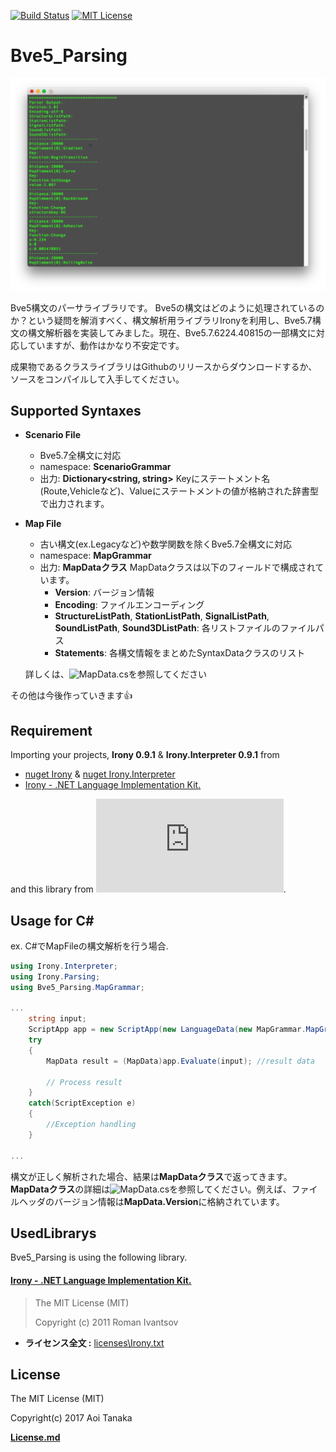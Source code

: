 [![Build Status](https://travis-ci.org/aoisupersix/Bve5_Parsing.svg?branch=master)](https://travis-ci.org/aoisupersix/Bve5_Parsing)
[![MIT License](http://img.shields.io/badge/license-MIT-blue.svg?style=flat)](https://github.com/aoisupersix/Bve5_Parsing/blob/master/License.md)

Bve5_Parsing
===

![bve5PasingImage](images/bve5Parsing.png)

Bve5構文のパーサライブラリです。
Bve5の構文はどのように処理されているのか？という疑問を解消すべく、構文解析用ライブラリIronyを利用し、Bve5.7構文の構文解析器を実装してみました。現在、Bve5.7.6224.40815の一部構文に対応していますが、動作はかなり不安定です。

成果物であるクラスライブラリはGithubのリリースからダウンロードするか、ソースをコンパイルして入手してください。



## Supported Syntaxes
- **Scenario File**
    - Bve5.7全構文に対応
    - namespace: **ScenarioGrammar**
    - 出力: **Dictionary\<string, string\>**
    Keyにステートメント名(Route,Vehicleなど)、Valueにステートメントの値が格納された辞書型で出力されます。

- **Map File**
    - 古い構文(ex.Legacyなど)や数学関数を除くBve5.7全構文に対応
    - namespace: **MapGrammar**
    - 出力: **MapDataクラス**
    MapDataクラスは以下のフィールドで構成されています。
      - **Version**: バージョン情報
      - **Encoding**: ファイルエンコーディング
      - **StructureListPath**, **StationListPath**, **SignalListPath**, **SoundListPath**, **Sound3DListPath**: 各リストファイルのファイルパス
      - **Statements**: 各構文情報をまとめたSyntaxDataクラスのリスト

    詳しくは、![MapData.cs](https://github.com/aoisupersix/Bve5_Parsing/blob/master/Bve5_Parsing/MapGrammar/MapData.cs)を参照してください

その他は今後作っていきます👍

## Requirement
Importing your projects, **Irony 0.9.1** & **Irony.Interpreter 0.9.1** from  
+ [nuget Irony](https://www.nuget.org/packages/Irony/) & [nuget Irony.Interpreter](https://www.nuget.org/packages/Irony.Interpreter/)
+ [Irony - .NET Language Implementation Kit.](https://irony.codeplex.com/)  

and this library from ![Bve5_Parsing](https://github.com/aoisupersix/Bve5_Parsing/releases/download/v0.1.6527.27089/Bve5_Parsing.dll).

## Usage for C\# ##

ex. C#でMapFileの構文解析を行う場合.  

```csharp
using Irony.Interpreter;
using Irony.Parsing;
using Bve5_Parsing.MapGrammar;

...
    string input;
    ScriptApp app = new ScriptApp(new LanguageData(new MapGrammar.MapGrammar()));
    try
    {
        MapData result = (MapData)app.Evaluate(input); //result data

        // Process result
    }
    catch(ScriptException e)
    {
        //Exception handling
    }

...
```

構文が正しく解析された場合、結果は**MapDataクラス**で返ってきます。**MapDataクラス**の詳細は![MapData.cs](https://github.com/aoisupersix/Bve5_Parsing/blob/master/Bve5_Parsing/MapGrammar/MapData.cs)を参照してください。例えば、ファイルヘッダのバージョン情報は**MapData.Version**に格納されています。

## UsedLibrarys

Bve5_Parsing is using the following library.

#### [Irony - .NET Language Implementation Kit.](https://irony.codeplex.com/)
> The MIT License (MIT)
>
> Copyright (c) 2011 Roman Ivantsov

* **ライセンス全文 :** [licenses\Irony.txt](https://github.com/aoisupersix/Bve5_Parsing/blob/master/licenses/Irony.txt)

## License
The MIT License (MIT)

Copyright(c) 2017 Aoi Tanaka

**[License.md](https://github.com/aoisupersix/Bve5_Parsing/blob/master/License.md)**
